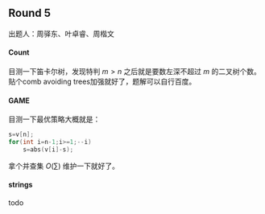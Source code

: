 ## Round 5

出题人：周驿东、叶卓睿、周楷文

#### Count

目测一下笛卡尔树，发现特判 $m>n$ 之后就是要数左深不超过 $m$ 的二叉树个数。贴个comb avoiding trees加强就好了，题解可以自行百度。

#### GAME

目测一下最优策略大概就是：

```C++
s=v[n];
for(int i=n-1;i>=1;--i)
    s=abs(v[i]-s);
```

拿个并查集 $O(\sum)$ 维护一下就好了。

#### strings

todo